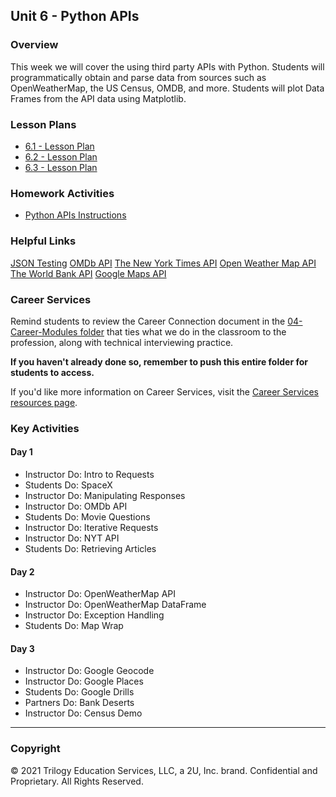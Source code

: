 ## Unit 6 - Python APIs

### Overview

This week we will cover the using third party APIs with Python. Students will programmatically obtain and parse data from sources such as OpenWeatherMap, the US Census, OMDB, and more. Students will plot Data Frames from the API data using Matplotlib.

### Lesson Plans

* [6.1 - Lesson Plan](1/LessonPlan.md)
* [6.2 - Lesson Plan](2/LessonPlan.md)
* [6.3 - Lesson Plan](3/LessonPlan.md)

### Homework Activities

* [Python APIs Instructions](../../02-Homework/06-Python-APIs/Instructions/README.md)

### Helpful Links

[JSON Testing](https://jsonplaceholder.typicode.com/)
[OMDb API](http://www.omdbapi.com/)
[The New York Times API](https://developer.nytimes.com/)
[Open Weather Map API](http://openweathermap.org/api)
[The World Bank API](http://api.worldbank.org/)
[Google Maps API](https://developers.google.com/maps/)

### Career Services

Remind students to review the Career Connection document in the [04-Career-Modules folder](../../04-Career-Modules/) that ties what we do in the classroom to the profession, along with technical interviewing practice.

**If you haven't already done so, remember to push this entire folder for students to access.**

If you'd like more information on Career Services, visit the [Career Services resources page](http://bit.ly/DataVizCS).

### Key Activities

#### Day 1

* Instructor Do: Intro to Requests
* Students Do: SpaceX
* Instructor Do: Manipulating Responses
* Instructor Do: OMDb API
* Students Do: Movie Questions
* Instructor Do: Iterative Requests
* Instructor Do: NYT API
* Students Do: Retrieving Articles

#### Day 2

* Instructor Do: OpenWeatherMap API
* Instructor Do: OpenWeatherMap DataFrame
* Instructor Do: Exception Handling
* Students Do: Map Wrap

#### Day 3

* Instructor Do: Google Geocode
* Instructor Do: Google Places
* Students Do: Google Drills
* Partners Do: Bank Deserts
* Instructor Do: Census Demo

- - -

### Copyright

© 2021 Trilogy Education Services, LLC, a 2U, Inc. brand. Confidential and Proprietary. All Rights Reserved.
